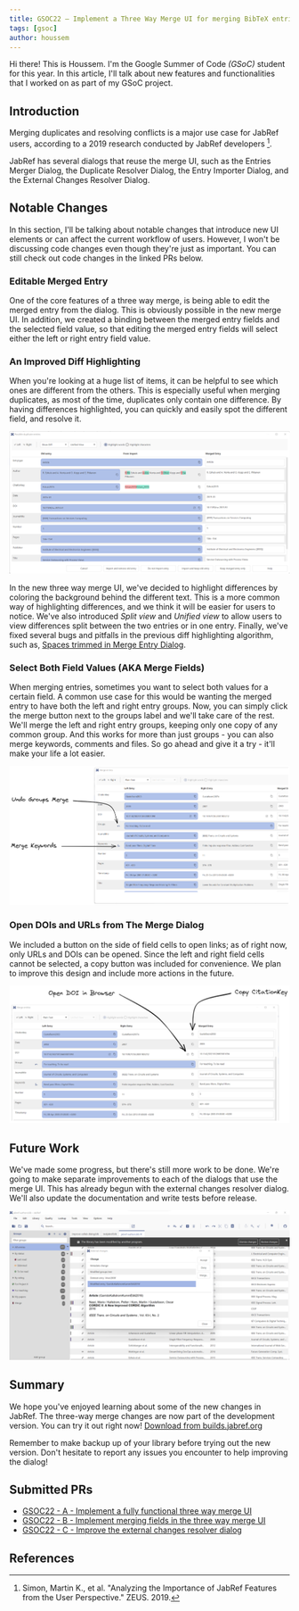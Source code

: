 ```yaml
---
title: GSOC22 — Implement a Three Way Merge UI for merging BibTeX entries
tags: [gsoc]
author: houssem
---
```


Hi there! This is Houssem. I'm the Google Summer of Code *(GSoC)* student for this year. In this article, I'll talk about new features and functionalities that I worked on as part of my GSoC project.

## Introduction

Merging duplicates and resolving conflicts is a major use case for JabRef users, according to a 2019 research conducted by JabRef developers [^1].

JabRef has several dialogs that reuse the merge UI, such as the Entries Merger Dialog, the Duplicate Resolver Dialog, the Entry Importer Dialog, and the External Changes Resolver Dialog.

## Notable Changes

In this section, I'll be talking about notable changes that introduce new UI elements or can affect the current workflow of users. However, I won't be discussing code changes even though they're just as important. You can still check out code changes in the linked PRs below.

### Editable Merged Entry

One of the core features of a three way merge, is being able to edit the merged entry from the dialog. This is obviously possible in the new merge UI. In addition, we created a binding between the merged entry fields and the selected field value, so that editing the merged entry fields will select either the left or right entry field value.

### An Improved Diff Highlighting

When you're looking at a huge list of items, it can be helpful to see which ones are different from the others. This is especially useful when merging duplicates, as most of the time, duplicates only contain one difference. By having differences highlighted, you can quickly and easily spot the different field, and resolve it.

![Screenshot showing the three merge dialog with the highlighting word modus](/img/three-way-merge-diff-highlighting.png)

In the new three way merge UI, we've decided to highlight differences by coloring the background behind the different text. This is a more common way of highlighting differences, and we think it will be easier for users to notice. We've also introduced *Split view* and *Unified view* to allow users to view differences split between the two entries or in one entry. Finally, we've fixed several bugs and pitfalls in the previous diff highlighting algorithm, such as, [Spaces trimmed in Merge Entry Dialog](https://github.com/koppor/jabref/issues/371).

### Select Both Field Values (AKA Merge Fields)

When merging entries, sometimes you want to select both values for a certain field. A common use case for this would be wanting the merged entry to have both the left and right entry groups. Now, you can simply click the merge button next to the groups label and we'll take care of the rest. We'll merge the left and right entry groups, keeping only one copy of any common group. And this works for more than just groups - you can also merge keywords, comments and files. So go ahead and give it a try - it'll make your life a lot easier.

![Screenshots showing the three way merge dialog with textual annotations on the side pointing to the merge options for groups and keywords](/img/three-way-merge-groups-keywords.png)

### Open DOIs and URLs from The Merge Dialog

We included a button on the side of field cells to open links; as of right now, only URLs and DOIs can be opened. Since the left and right field cells cannot be selected, a copy button was included for convenience. We plan to improve this design and include more actions in the future.

![Screenshots showing the three way merge dialog with textual annotations on the side pointing to the button for copying cite keys and opening DOIs in the browser](/img/three-way-merge-open-doi-copy.png)

## Future Work

We've made some progress, but there's still more work to be done. We're going to make separate improvements to each of the dialogs that use the merge UI. This has already begun with the external changes resolver dialog. We'll also update the documentation and write tests before release.

![Screenshot showing the external changes dialog](/img/external-changes-resolver-dialog.png)

## Summary

We hope you've enjoyed learning about some of the new changes in JabRef. The three-way merge changes are now part of the development version. You can try it out right now! [Download from builds.jabref.org](https://builds.jabref.org/main/)

Remember to make backup up of your library before trying out the new version. Don't hesitate to report any issues you encounter to help improving the dialog!

## Submitted PRs

- [GSOC22 - A - Implement a fully functional three way merge UI](https://github.com/JabRef/jabref/pull/8945)
- [GSOC22 - B - Implement merging fields in the three way merge UI](https://github.com/JabRef/jabref/pull/9022)
- [GSOC22 - C - Improve the external changes resolver dialog](https://github.com/JabRef/jabref/pull/9021)

## References

[^1]: Simon, Martin K., et al. "Analyzing the Importance of JabRef Features from the User Perspective." ZEUS. 2019.
